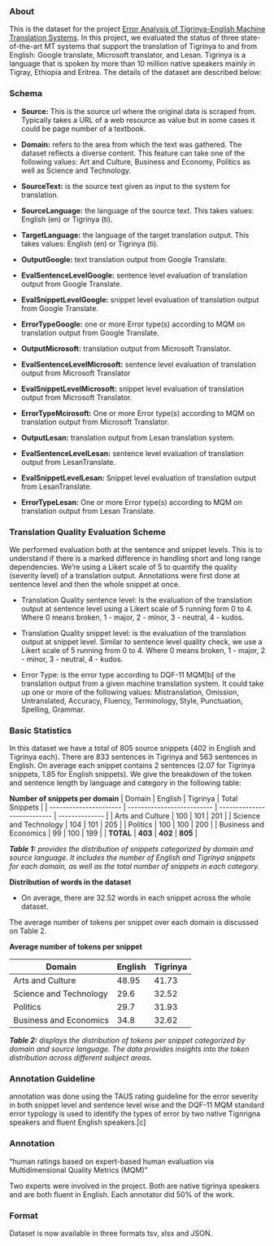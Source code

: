 ﻿### About

This is the dataset for the project [Error Analysis of Tigrinya-English Machine Translation Systems](https://openreview.net/pdf?id=BQVqNyzCxx). In this project, we evaluated the status of three state-of-the-art MT systems that support the translation of Tigrinya to and from English: Google translate, Microsoft translator, and Lesan. Tigrinya is a language that is spoken by more than 10 million native speakers mainly in Tigray, Ethiopia and Eritrea. The details of the dataset are described below:

### Schema

- **Source:** This is the source url where the original data is scraped from. Typically takes a URL of a web resource as value but in some cases it could be page number of a textbook.

- **Domain:** refers to the area from which the text was gathered. The dataset reflects a diverse content. This feature can take one of the following values: Art and Culture, Business and Economy, Politics as well as Science and Technology.

- **SourceText:** is the source text given as input to the system for translation.

- **SourceLanguage:** the language of the source text. This takes values: English (en) or Tigrinya (ti).

- **TargetLanguage:** the language of the target translation output. This takes values: English (en) or Tigrinya (ti).

- **OutputGoogle:** text translation output from Google Translate.

- **EvalSentenceLevelGoogle:** sentence level evaluation of translation output from Google Translate.

- **EvalSnippetLevelGoogle:** snippet level evaluation of translation output from Google Translate.

- **ErrorTypeGoogle:** one or more Error type(s) according to MQM on translation output from Google Translate.

- **OutputMicrosoft:** translation output from Microsoft Translator.

- **EvalSentenceLevelMicrosoft:** sentence level evaluation of translation output from Microsoft Translator

- **EvalSnippetLevelMicrosoft:** snippet level evaluation of translation output from Microsoft Translator.

- **ErrorTypeMcirosoft:** One or more Error type(s) according to MQM on translation output from Microsoft Translator.

- **OutputLesan:** translation output from Lesan translation system.

- **EvalSentenceLevelLesan:** sentence level evaluation of translation output from LesanTranslate.

- **EvalSnippetLevelLesan:** Snippet level evaluation of translation output from LesanTranslate.

- **ErrorTypeLesan:** One or more Error type(s) according to MQM on translation output from Lesan Translate.

### Translation Quality Evaluation Scheme

We performed evaluation both at the sentence and snippet levels. This is to understand if there is a marked difference in handling short and long range dependencies. We’re using a Likert scale of 5 to quantify the quality (severity level) of a translation output. Annotations were first done at sentence level and then the whole snippet at once.

- Translation Quality sentence level: Is the evaluation of the translation output at sentence level using a Likert scale of 5 running form 0 to 4. Where 0 means broken, 1 - major, 2 - minor, 3 - neutral, 4 - kudos.

- Translation Quality snippet level: is the evaluation of the translation output at snippet level. Similar to sentence level quality check, we use a Likert scale of 5 running from 0 to 4. Where 0 means broken, 1 - major, 2 - minor, 3 - neutral, 4 - kudos.

- Error Type: is the error type according to DQF-11 MQM[b] of the translation output from a given machine translation system. It could take up one or more of the following values: Mistranslation, Omission, Untranslated, Accuracy, Fluency, Terminology, Style, Punctuation, Spelling, Grammar.

### Basic Statistics

In this dataset we have a total of 805 source snippets (402 in English and Tigrinya each). There are 833 sentences in Tigrinya and 563 sentences in English. On average each snippet contains 2 sentences (2.07 for Tigrinya snippets, 1.85 for English snippets). We give the breakdown of the token and sentence length by language and category in the following table:

**Number of snippets per domain**
| Domain | English | Tigrinya | Total Snippets |
| ---------------------- | -------------------------- | --------------------------- | -------------- |
| Arts and Culture | 100 | 101 | 201 |
| Science and Technology | 104 | 101 | 205 |
| Politics | 100 | 100 | 200 |
| Business and Economics | 99 | 100 | 199 |
| **TOTAL** | **403** | **402** | **805** |

_**Table 1:** provides the distribution of snippets categorized by domain and source language. It includes the number of English and Tigrinya snippets for each domain, as well as the total number of snippets in each category._

**Distribution of words in the dataset**

- On average, there are 32.52 words in each snippet across the whole dataset.

The average number of tokens per snippet over each domain is discussed on Table 2.

**Average number of tokens per snippet**

| Domain                 | English | Tigrinya |
| ---------------------- | ------- | -------- |
| Arts and Culture       | 48.95   | 41.73    |
| Science and Technology | 29.6    | 32.52    |
| Politics               | 29.7    | 31.93    |
| Business and Economics | 34.8    | 32.62    |

_**Table 2:** displays the distribution of tokens per snippet categorized by domain and source language. The data provides insights into the token distribution across different subject areas._

### Annotation Guideline

annotation was done using the TAUS rating guideline for the error severity in both snippet level and sentence level wise and the DQF-11 MQM standard error typology is used to identify the types of error by two native Tignrigna speakers and fluent English speakers.[c]

### Annotation

“human ratings based on expert-based human evaluation via Multidimensional Quality Metrics (MQM)”

Two experts were involved in the project. Both are native tigrinya speakers and are both fluent in English. Each annotator did 50% of the work.

### Format

Dataset is now available in three formats tsv, xlsx and JSON.
